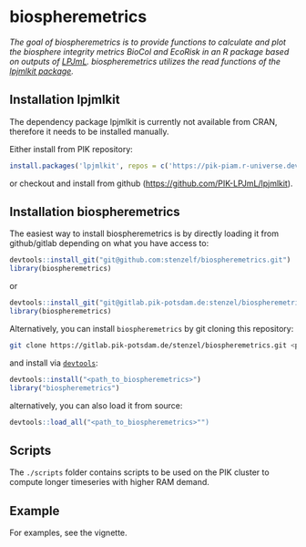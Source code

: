 # biospheremetrics


*The goal of biospheremetrics is to provide functions to calculate and plot 
the biosphere integrity metrics BioCol and EcoRisk in an R package based on 
outputs of [LPJmL](https://gitlab.pik-potsdam.de/lpjml/LPJmL_internal).
biospheremetrics utilizes the read functions of the 
[lpjmlkit package](https://gitlab.pik-potsdam.de/lpjml/lpjmlkit).*

## Installation lpjmlkit
The dependency package lpjmlkit is currently not available from CRAN, therefore it needs to be installed manually.

Either install from PIK repository:
```R
install.packages('lpjmlkit', repos = c('https://pik-piam.r-universe.dev', 'https://cloud.r-project.org'))
```

or checkout and install from github (https://github.com/PIK-LPJmL/lpjmlkit).

## Installation biospheremetrics

The easiest way to install biospheremetrics is by directly loading it from github/gitlab depending on what you have access to:

```R
devtools::install_git("git@github.com:stenzelf/biospheremetrics.git")
library(biospheremetrics)
```
or
```R
devtools::install_git("git@gitlab.pik-potsdam.de:stenzel/biospheremetrics.git")
library(biospheremetrics)
```

Alternatively, you can install `biospheremetrics` by git cloning this repository:

```bash
git clone https://gitlab.pik-potsdam.de/stenzel/biospheremetrics.git <path_to_biospheremetrics>
```

and install via  [`devtools`](https://rawgit.com/rstudio/cheatsheets/master/package-development.pdf):

```R
devtools::install("<path_to_biospheremetrics>")
library("biospheremetrics")
```

alternatively, you can also load it from source:

```R
devtools::load_all("<path_to_biospheremetrics>"")
```

## Scripts

The `./scripts` folder contains scripts to be used on the PIK cluster to 
compute longer timeseries with higher RAM demand.

## Example
For examples, see the vignette.

